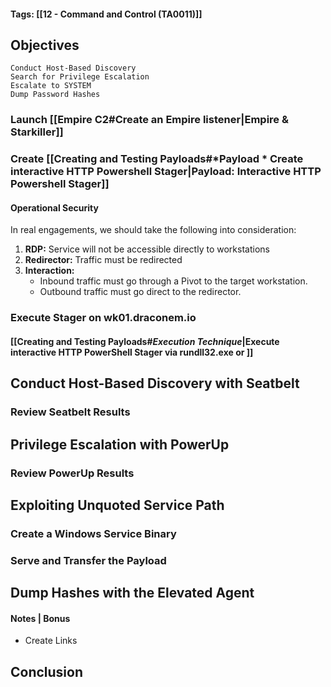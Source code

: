 #### Tags: [[12 - Command and Control (TA0011)]]

## Objectives
    Conduct Host-Based Discovery
    Search for Privilege Escalation
    Escalate to SYSTEM
    Dump Password Hashes

### Launch [[Empire C2#Create an Empire listener|Empire & Starkiller]]


### Create [[Creating and Testing Payloads#*Payload * Create interactive HTTP Powershell Stager|Payload: Interactive HTTP Powershell Stager]]


#### Operational Security
In real engagements, we should take the following into consideration:
1. **RDP:** Service will not be accessible directly to workstations
2. **Redirector:** Traffic must be redirected
3. **Interaction:** 
	- Inbound traffic must go through a Pivot to the target workstation.
	- Outbound traffic must go direct to the redirector.

### Execute Stager on wk01.draconem.io
#### [[Creating and Testing Payloads#*Execution Technique*|Execute interactive HTTP PowerShell Stager via rundll32.exe or ]]

## Conduct Host-Based Discovery with Seatbelt


### Review Seatbelt Results


## Privilege Escalation with PowerUp


### Review PowerUp Results


## Exploiting Unquoted Service Path
### Create a Windows Service Binary

### Serve and Transfer the Payload


## Dump Hashes with the Elevated Agent


#### Notes | Bonus
- Create Links


## Conclusion